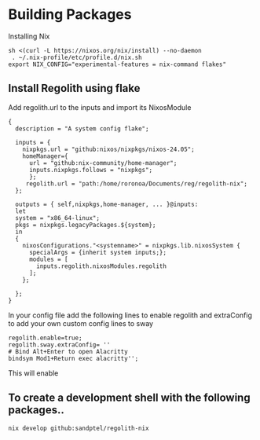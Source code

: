 # Building Packages 
Installing Nix
```
sh <(curl -L https://nixos.org/nix/install) --no-daemon
 . ~/.nix-profile/etc/profile.d/nix.sh
export NIX_CONFIG="experimental-features = nix-command flakes"
```

## Install Regolith using flake
Add regolith.url to the inputs and import its NixosModule
```
{
  description = "A system config flake";

  inputs = {
    nixpkgs.url = "github:nixos/nixpkgs/nixos-24.05";
    homeManager={
      url = "github:nix-community/home-manager";
      inputs.nixpkgs.follows = "nixpkgs";
      };  
     regolith.url = "path:/home/roronoa/Documents/reg/regolith-nix";   
  };

  outputs = { self,nixpkgs,home-manager, ... }@inputs: 
  let 
  system = "x86_64-linux";
  pkgs = nixpkgs.legacyPackages.${system};
  in
  {
    nixosConfigurations."<systemname>" = nixpkgs.lib.nixosSystem {
      specialArgs = {inherit system inputs;};
      modules = [
        inputs.regolith.nixosModules.regolith
      ];
    };
    
  };
}

```

In your config file add the following lines to enable regolith and extraConfig to add your own custom config lines to sway

```
regolith.enable=true;
regolith.sway.extraConfig= ''
# Bind Alt+Enter to open Alacritty
bindsym Mod1+Return exec alacritty'';
```

This will enable 

## To create a development shell with the following packages..

```nix develop github:sandptel/regolith-nix```

